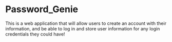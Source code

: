# Password_Genie
This is a web application that will allow users to create an account with their information, and be able to log in and store user information for any login credentials they could have!
